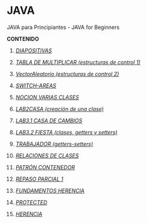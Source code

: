 # JAVA
JAVA para Principiantes - 
JAVA for Beginners

**CONTENIDO**

1. [*DIAPOSITIVAS*](https://github.com/laucamidiaz3008/JAVA/tree/main/DIAPOSITIVAS)

2. [*TABLA DE MULTIPLICAR (estructuras de control 1)*](https://github.com/laucamidiaz3008/JAVA/tree/main/TABLA%20DE%20MULTIPLICAR)

3. [*VectorAleatorio (estructuras de control 2)*](https://github.com/laucamidiaz3008/JAVA/tree/main/VectorAleatorio) 

4. [*SWITCH-AREAS*](https://github.com/laucamidiaz3008/JAVA/tree/main/SWITCH%20-%20AREAS) 

5. [*NOCION VARIAS CLASES*](https://github.com/laucamidiaz3008/JAVA/tree/main/NOCION%20VARIAS%20CLASES) 

6. [*LAB2CASA (creación de una clase)*](https://github.com/laucamidiaz3008/JAVA/tree/main/LAB2CASA) 

7. [*LAB3.1 CASA DE CAMBIOS*](https://github.com/laucamidiaz3008/JAVA/tree/main/LAB1311)

8. [*LAB3.2 FIESTA (clases, getters y setters)*](https://github.com/laucamidiaz3008/JAVA/tree/main/LAB3.2%20FIESTA)

9. [*TRABAJADOR (getters-setters)*](https://github.com/laucamidiaz3008/JAVA/tree/main/TRABAJADOR)

10. [*RELACIONES DE CLASES*](https://github.com/laucamidiaz3008/JAVA/tree/main/RELACIONES%20DE%20CLASES)

11. [*PATRÓN CONTENEDOR*](github.com/laucamidiaz3008/JAVA/tree/main/LAB6FIESTA%20(p.contenedor)) 

12. [*REPASO PARCIAL 1*](https://github.com/laucamidiaz3008/JAVA/tree/main/LABSuelos)

13. [*FUNDAMENTOS HERENCIA*](https://github.com/laucamidiaz3008/JAVA/tree/main/HERENCIA%201-12)

14. [*PROTECTED*](https://github.com/laucamidiaz3008/JAVA/tree/main/PROTECTED)

15. [*HERENCIA*](https://github.com/laucamidiaz3008/JAVA/tree/main/HERENCIA%202)

